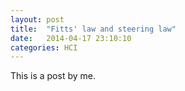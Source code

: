 ```yaml
---
layout: post
title:  "Fitts' law and steering law"
date:   2014-04-17 23:10:10
categories: HCI
---
```


This is a post by me.
